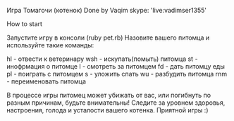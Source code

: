 Игра Томагочи (котенок)
Done by Vaqim
skype: 'live:vadimser1355'

How to start

Запустите игру в консоли (ruby pet.rb)
Назовите вашего питомца и используйте такие команды:

hl - отвести к ветеринару
wsh - искупать(помыть) питомца
st - инофрмация о питомце
l - смотреть за питомцем
fd - дать питомцу еды
pl - поиграть с питомцем
s - уложить спать
wu - разбудить питомца
rnm - переименовать питомца

В процессе игры питомец может убижать от вас, или погибнуть по разным причинам, будьте внимательны!
Следите за уровнем здоровья, настроения, голода и усталости вашего котенка.
Приятной игры :)
